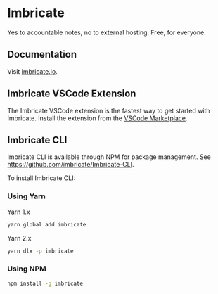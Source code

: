# Imbricate

Yes to accountable notes, no to external hosting. Free, for everyone.

## Documentation

Visit [imbricate.io](https://imbricate.io/).

## Imbricate VSCode Extension

The Imbricate VSCode extension is the fastest way to get started with Imbricate. Install the extension from the [VSCode Marketplace](https://marketplace.visualstudio.com/items?itemName=imbricate.imbricate).

## Imbricate CLI

Imbricate CLI is available through NPM for package management. See https://github.com/imbricate/Imbricate-CLI.

To install Imbricate CLI:

### Using Yarn

Yarn 1.x

```sh
yarn global add imbricate
```

Yarn 2.x

```sh
yarn dlx -p imbricate
```

### Using NPM

```sh
npm install -g imbricate
```
